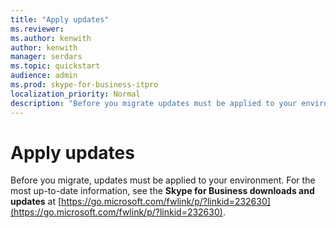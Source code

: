 ```yaml
---
title: "Apply updates"
ms.reviewer: 
ms.author: kenwith
author: kenwith
manager: serdars
ms.topic: quickstart
audience: admin
ms.prod: skype-for-business-itpro
localization_priority: Normal
description: "Before you migrate updates must be applied to your environment. For the most up-to-date information, see Updates Resource Center at https://go.microsoft.com/fwlink/p/?linkid=232630."
---
```


# Apply updates

Before you migrate, updates must be applied to your environment. For the most up-to-date information, see the **Skype for Business downloads and updates** at [https://go.microsoft.com/fwlink/p/?linkid=232630](https://go.microsoft.com/fwlink/p/?linkid=232630).


<!-- To install updates for Lync Server 2010, we recommend you follow the **Method 1 Cumulative Server Update Installer** procedure described in the Microsoft Knowledge Base article, "Updates for Lync Server 2010," at [https://go.microsoft.com/fwlink/p/?linkid=3052&amp;kbid=2493736](https://go.microsoft.com/fwlink/p/?linkid=3052&amp;kbid=2493736).  -->

